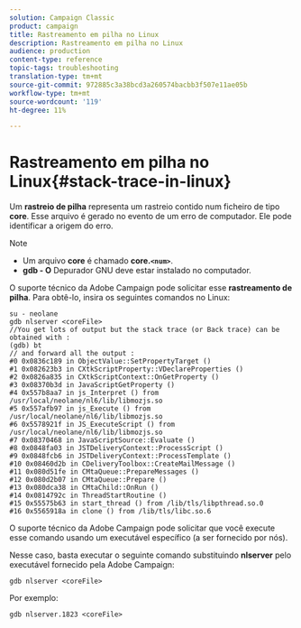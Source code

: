 ```yaml
---
solution: Campaign Classic
product: campaign
title: Rastreamento em pilha no Linux
description: Rastreamento em pilha no Linux
audience: production
content-type: reference
topic-tags: troubleshooting
translation-type: tm+mt
source-git-commit: 972885c3a38bcd3a260574bacbb3f507e11ae05b
workflow-type: tm+mt
source-wordcount: '119'
ht-degree: 11%

---
```



# Rastreamento em pilha no Linux{#stack-trace-in-linux}

Um **rastreio de pilha** representa um rastreio contido num ficheiro de tipo **core**. Esse arquivo é gerado no evento de um erro de computador. Ele pode identificar a origem do erro.

>[!NOTE]
>
>* Um arquivo **core** é chamado **core.`<num>`**.
>* **gdb - O** Depurador GNU deve estar instalado no computador.

>



O suporte técnico da Adobe Campaign pode solicitar esse **rastreamento de pilha**. Para obtê-lo, insira os seguintes comandos no Linux:

```
su - neolane
gdb nlserver <coreFile>
//You get lots of output but the stack trace (or Back trace) can be obtained with : 
(gdb) bt
// and forward all the output : 
#0 0x0836c189 in ObjectValue::SetPropertyTarget ()
#1 0x082623b3 in CXtkScriptProperty::VDeclareProperties ()
#2 0x0826a835 in CXtkScriptContext::OnGetProperty ()
#3 0x08370b3d in JavaScriptGetProperty ()
#4 0x557b8aa7 in js_Interpret () from /usr/local/neolane/nl6/lib/libmozjs.so
#5 0x557afb97 in js_Execute () from /usr/local/neolane/nl6/lib/libmozjs.so
#6 0x5578921f in JS_ExecuteScript () from /usr/local/neolane/nl6/lib/libmozjs.so
#7 0x08370468 in JavaScriptSource::Evaluate ()
#8 0x0848fa03 in JSTDeliveryContext::ProcessScript ()
#9 0x0848fcb6 in JSTDeliveryContext::ProcessTemplate ()
#10 0x08460d2b in CDeliveryToolbox::CreateMailMessage ()
#11 0x080d51fe in CMtaQueue::PrepareMessages ()
#12 0x080d2b07 in CMtaQueue::Prepare ()
#13 0x080dca38 in CMtaChild::OnRun ()
#14 0x0814792c in ThreadStartRoutine ()
#15 0x55575b63 in start_thread () from /lib/tls/libpthread.so.0
#16 0x5565918a in clone () from /lib/tls/libc.so.6
```

O suporte técnico da Adobe Campaign pode solicitar que você execute esse comando usando um executável específico (a ser fornecido por nós).

Nesse caso, basta executar o seguinte comando substituindo **nlserver** pelo executável fornecido pela Adobe Campaign:

```
gdb nlserver <coreFile>
```

Por exemplo:

```
gdb nlserver.1823 <coreFile>
```

